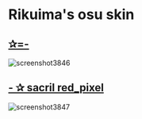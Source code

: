 # Rikuima's osu skin
## **[✰=-](https://drive.google.com/file/d/1_0Ccno4Khffm09HtQ26AAB_64zUfAyNP/view?usp=sharing)**
![screenshot3846](https://github.com/user-attachments/assets/70f911d1-5486-4916-88c1-bc9a9db570bc)


## **[- ✰ sacril red_pixel](https://drive.google.com/file/d/1mbkqhLtZnOVFrTbW-rRQJqwFazAt0V89/view?usp=sharing)**
![screenshot3847](https://github.com/user-attachments/assets/203167d9-a847-461b-a5dc-0448c7064502)
